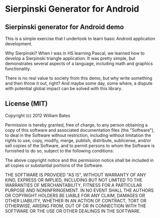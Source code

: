 Sierpinski Generator for Android
============================

Sierpinski generator for Android demo
---------------------------------------------

This is a simple exercise that I undertook to learn basic Android application development.

Why Sierpinski?  When I was in HS learning Pascal, we learned how to develop a Sierpinski
triangle application.  It was pretty simple, but demonstrates several aspects of a
language, including math and graphics functionality.

There is no real value to society from this demo, but why write something and then
throw it out, right?  And maybe some day, some where, a dispute with potential global
impact can be solved with this library.

License (MIT)
-----------------------------

Copyright (c) 2012 William Bates

Permission is hereby granted, free of charge, to any person obtaining a copy of this
software and associated documentation files (the "Software"), to deal in the Software
without restriction, including without limitation the rights to use, copy, modify,
merge, publish, distribute, sublicense, and/or sell copies of the Software, and to
permit persons to whom the Software is furnished to do so, subject to the following
conditions:

The above copyright notice and this permission notice shall be included in all copies
or substantial portions of the Software.

THE SOFTWARE IS PROVIDED "AS IS", WITHOUT WARRANTY OF ANY KIND, EXPRESS OR IMPLIED,
INCLUDING BUT NOT LIMITED TO THE WARRANTIES OF MERCHANTABILITY, FITNESS FOR A
PARTICULAR PURPOSE AND NONINFRINGEMENT. IN NO EVENT SHALL THE AUTHORS OR COPYRIGHT
HOLDERS BE LIABLE FOR ANY CLAIM, DAMAGES OR OTHER LIABILITY, WHETHER IN AN ACTION OF
CONTRACT, TORT OR OTHERWISE, ARISING FROM, OUT OF OR IN CONNECTION WITH THE SOFTWARE
OR THE USE OR OTHER DEALINGS IN THE SOFTWARE.
